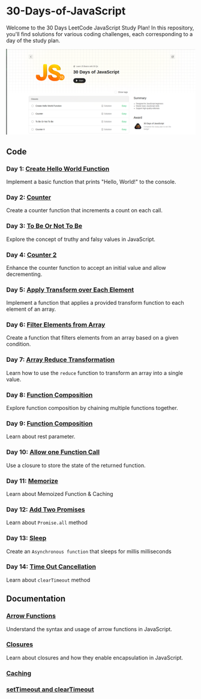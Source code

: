 # 30-Days-of-JavaScript

Welcome to the 30 Days LeetCode JavaScript Study Plan! In this repository, you'll find solutions for various coding challenges, each corresponding to a day of the study plan.

![Preview Image](./image.png)

## Code

### Day 1: [Create Hello World Function](./createhelloworld.js)
Implement a basic function that prints "Hello, World!" to the console.

### Day 2: [Counter](./counter.js)
Create a counter function that increments a count on each call.

### Day 3: [To Be Or Not To Be](./ToBeOrNotToBe.js)
Explore the concept of truthy and falsy values in JavaScript.

### Day 4: [Counter 2](./counterII.js)
Enhance the counter function to accept an initial value and allow decrementing.

### Day 5: [Apply Transform over Each Element](./ApplyTransform.js)
Implement a function that applies a provided transform function to each element of an array.

### Day 6: [Filter Elements from Array](./filterArray.js)
Create a function that filters elements from an array based on a given condition.

### Day 7: [Array Reduce Transformation](./ArrayReduce.js)
Learn how to use the `reduce` function to transform an array into a single value.

### Day 8: [Function Composition](./functionComposition.js)
Explore function composition by chaining multiple functions together.

### Day 9: [Function Composition](./returnlength.js)
Learn about rest parameter.

### Day 10: [Allow one Function Call](./AllowOneFunction.js)
Use a closure to store the state of the returned function.

### Day 11: [Memorize](./Memorize.js)
Learn about Memoized Function & Caching

### Day 12: [Add Two Promises](./AddToPromises.js)
Learn about `Promise.all` method

### Day 13: [Sleep](./sleep.js)
Create an `Asynchronous function` that sleeps for millis milliseconds

### Day 14: [Time Out Cancellation](./timeoutcancellation.js)
Learn about `clearTimeout` method


## Documentation

### [Arrow Functions](./Arrow%20Functions.txt)
Understand the syntax and usage of arrow functions in JavaScript.

### [Closures](./Closures.txt)
Learn about closures and how they enable encapsulation in JavaScript.

### [Caching](./Caching.txt)

### [setTimeout and clearTimeout](./setTimeout%20and%20ClearTimeout.txt)
